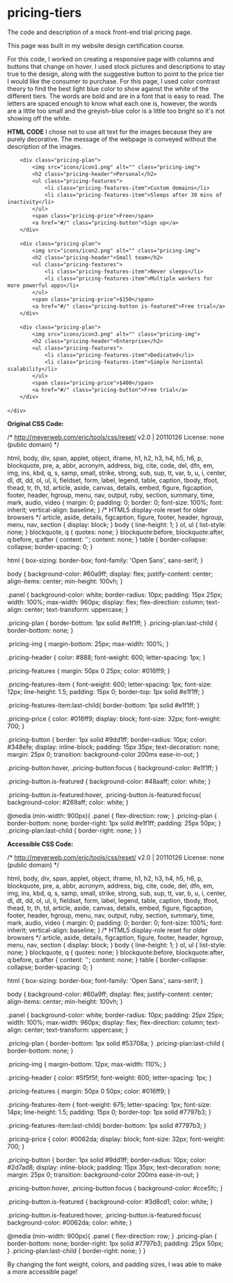 # pricing-tiers
The code and description of a mock front-end trial pricing page.

This page was built in my website design certification course. 

For this code, I worked on creating a responsive page with columns and buttons that change on hover. I used stock pictures and descriptions to stay true to the design, along with the suggestive button to point to the price tier I would like the consumer to purchase. For this page, I used color contrast theory to find the best light blue color to show against the white of the different tiers. The words are bold and are in a font that is easy to read. The letters are spaced enough to know what each one is, however, the words are a little too small and the greyish-blue color is a little too bright so it's not showing off the white. 

**HTML CODE**
I chose not to use alt text for the images because they are purely decorative. The message of the webpage is conveyed without the description of the images.


<!DOCTYPE html>
<html lang="en">

<head>
    <meta charset="UTF-8">
    <meta name="viewport" content="width=device-width, initial-scale=1.0">
    <title>Price Tiers</title>
    <link rel="stylesheet" href="https://fonts.googleapis.com/css?family=Open+Sans:400,600,700">
    <link rel="stylesheet" href="app.css">
</head>

<body>
    <div class="panel">

        <div class="pricing-plan">
            <img src="icons/icon1.png" alt="" class="pricing-img">
            <h2 class="pricing-header">Personal</h2>
            <ul class="pricing-features">
                <li class="pricing-features-item">Custom domains</li>
                <li class="pricing-features-item">Sleeps after 30 mins of inactivity</li>
            </ul>
            <span class="pricing-price">Free</span>
            <a href="#/" class="pricing-button">Sign up</a>
        </div>

        <div class="pricing-plan">
            <img src="icons/icon2.png" alt="" class="pricing-img">
            <h2 class="pricing-header">Small team</h2>
            <ul class="pricing-features">
                <li class="pricing-features-item">Never sleeps</li>
                <li class="pricing-features-item">Multiple workers for more powerful apps</li>
            </ul>
            <span class="pricing-price">$150</span>
            <a href="#/" class="pricing-button is-featured">Free trial</a>
        </div>

        <div class="pricing-plan">
            <img src="icons/icon3.png" alt="" class="pricing-img">
            <h2 class="pricing-header">Enterprise</h2>
            <ul class="pricing-features">
                <li class="pricing-features-item">Dedicated</li>
                <li class="pricing-features-item">Simple horizontal scalability</li>
            </ul>
            <span class="pricing-price">$400</span>
            <a href="#/" class="pricing-button">Free trial</a>
        </div>

    </div>

</body>

</html> 


**Original CSS Code:**

/* http://meyerweb.com/eric/tools/css/reset/ 
   v2.0 | 20110126
   License: none (public domain)
*/

html, body, div, span, applet, object, iframe,
h1, h2, h3, h4, h5, h6, p, blockquote, pre,
a, abbr, acronym, address, big, cite, code,
del, dfn, em, img, ins, kbd, q, s, samp,
small, strike, strong, sub, sup, tt, var,
b, u, i, center,
dl, dt, dd, ol, ul, li,
fieldset, form, label, legend,
table, caption, tbody, tfoot, thead, tr, th, td,
article, aside, canvas, details, embed, 
figure, figcaption, footer, header, hgroup, 
menu, nav, output, ruby, section, summary,
time, mark, audio, video {
	margin: 0;
	padding: 0;
	border: 0;
	font-size: 100%;
	font: inherit;
	vertical-align: baseline;
}
/* HTML5 display-role reset for older browsers */
article, aside, details, figcaption, figure, 
footer, header, hgroup, menu, nav, section {
	display: block;
}
body {
	line-height: 1;
}
ol, ul {
	list-style: none;
}
blockquote, q {
	quotes: none;
}
blockquote:before, blockquote:after,
q:before, q:after {
	content: '';
	content: none;
}
table {
	border-collapse: collapse;
	border-spacing: 0;
}

html {
  box-sizing: border-box;
  font-family: 'Open Sans', sans-serif;
}

body {
  background-color: #60a9ff;
  display: flex;
  justify-content: center;
  align-items: center;
  min-height: 100vh;
}

.panel {
  background-color: white;
  border-radius: 10px;
  padding: 15px 25px;
  width: 100%;
  max-width: 960px;
  display: flex;
  flex-direction: column;
  text-align: center;
  text-transform: uppercase;
}

.pricing-plan {
  border-bottom: 1px solid #e1f1ff;
}
.pricing-plan:last-child {
  border-bottom: none;
}

.pricing-img {
  margin-bottom: 25px;
  max-width: 100%;
}

.pricing-header {
  color: #888;
  font-weight: 600;
  letter-spacing: 1px;
}

.pricing-features {
  margin: 50px 0 25px;
  color: #016ff9;
}

.pricing-features-item {
  font-weight: 600;
  letter-spacing: 1px;
  font-size: 12px;
  line-height: 1.5;
  padding: 15px 0;
  border-top: 1px solid #e1f1ff;
}

.pricing-features-item:last-child{
  border-bottom: 1px solid #e1f1ff;
}

.pricing-price {
  color: #016ff9; 
  display: block;
  font-size: 32px;
  font-weight: 700;
}

.pricing-button {
  border: 1px solid #9dd1ff;
  border-radius: 10px;
  color: #348efe;
  display: inline-block;
  padding: 15px 35px;
  text-decoration: none;
  margin: 25px 0;
  transition: background-color 200ms ease-in-out;
}

.pricing-button:hover, .pricing-button:focus {
  background-color: #e1f1ff;
}

.pricing-button.is-featured {
  background-color: #48aaff;
  color: white;
}

.pricing-button.is-featured:hover, .pricing-button.is-featured:focus{
  background-color: #269aff;
  color: white;
}


@media (min-width: 900px){
  .panel {
    flex-direction: row;
  }
  .pricing-plan {
    border-bottom: none;
    border-right: 1px solid #e1f1ff;
    padding: 25px 50px;
  }
  .pricing-plan:last-child {
    border-right: none;
  }
}

**Accessible CSS Code:**

/* http://meyerweb.com/eric/tools/css/reset/ 
   v2.0 | 20110126
   License: none (public domain)
*/

html, body, div, span, applet, object, iframe,
h1, h2, h3, h4, h5, h6, p, blockquote, pre,
a, abbr, acronym, address, big, cite, code,
del, dfn, em, img, ins, kbd, q, s, samp,
small, strike, strong, sub, sup, tt, var,
b, u, i, center,
dl, dt, dd, ol, ul, li,
fieldset, form, label, legend,
table, caption, tbody, tfoot, thead, tr, th, td,
article, aside, canvas, details, embed, 
figure, figcaption, footer, header, hgroup, 
menu, nav, output, ruby, section, summary,
time, mark, audio, video {
	margin: 0;
	padding: 0;
	border: 0;
	font-size: 100%;
	font: inherit;
	vertical-align: baseline;
}
/* HTML5 display-role reset for older browsers */
article, aside, details, figcaption, figure, 
footer, header, hgroup, menu, nav, section {
	display: block;
}
body {
	line-height: 1;
}
ol, ul {
	list-style: none;
}
blockquote, q {
	quotes: none;
}
blockquote:before, blockquote:after,
q:before, q:after {
	content: '';
	content: none;
}
table {
	border-collapse: collapse;
	border-spacing: 0;
}

html {
  box-sizing: border-box;
  font-family: 'Open Sans', sans-serif;
}

body {
  background-color: #60a9ff;
  display: flex;
  justify-content: center;
  align-items: center;
  min-height: 100vh;
}

.panel {
  background-color: white;
  border-radius: 10px;
  padding: 25px 25px;
  width: 100%;
  max-width: 960px;
  display: flex;
  flex-direction: column;
  text-align: center;
  text-transform: uppercase;
}

.pricing-plan {
  border-bottom: 1px solid #53708a;
}
.pricing-plan:last-child {
  border-bottom: none;
}

.pricing-img {
  margin-bottom: 12px;
  max-width: 110%;
}

.pricing-header {
  color: #5f5f5f;
  font-weight: 600;
  letter-spacing: 1px;
}

.pricing-features {
  margin: 50px 0 50px;
  color: #016ff9;
}

.pricing-features-item {
  font-weight: 675;
  letter-spacing: 1px;
  font-size: 14px;
  line-height: 1.5;
  padding: 15px 0;
  border-top: 1px solid #7797b3;
}

.pricing-features-item:last-child{
  border-bottom: 1px solid #7797b3;
}

.pricing-price {
  color: #0062da; 
  display: block;
  font-size: 32px;
  font-weight: 700;
}

.pricing-button {
  border: 1px solid #9dd1ff;
  border-radius: 10px;
  color: #2d7ad8;
  display: inline-block;
  padding: 15px 35px;
  text-decoration: none;
  margin: 25px 0;
  transition: background-color 200ms ease-in-out;
}

.pricing-button:hover, .pricing-button:focus {
  background-color: #cce5fc;
}

.pricing-button.is-featured {
  background-color: #3d8cd1;
  color: white;
}

.pricing-button.is-featured:hover, .pricing-button.is-featured:focus{
  background-color: #0062da;
  color: white;
}


@media (min-width: 900px){
  .panel {
    flex-direction: row;
  }
  .pricing-plan {
    border-bottom: none;
    border-right: 1px solid #7797b3;
    padding: 25px 50px;
  }
  .pricing-plan:last-child {
    border-right: none;
  }
}

By changing the font weight, colors, and padding sizes, I was able to make a more accessible page!
